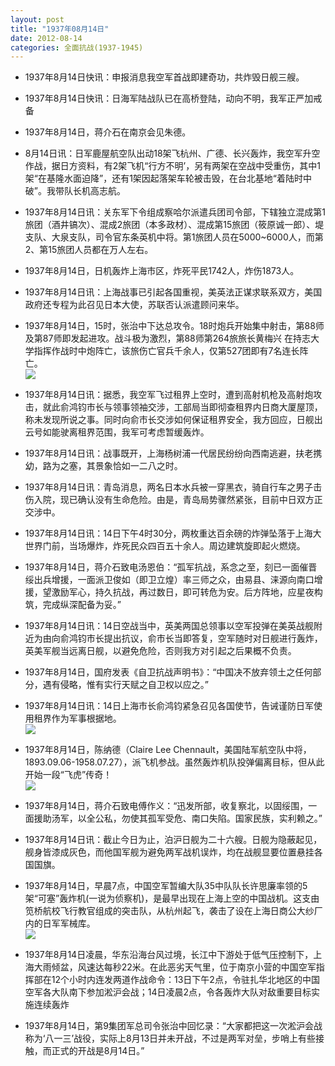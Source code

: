 ```yaml
---
layout: post
title: "1937年08月14日"
date: 2012-08-14
categories: 全面抗战(1937-1945)
---
```


<meta name="referrer" content="no-referrer" />

- 1937年8月14日快讯：申报消息我空军首战即建奇功，共炸毁日舰三艘。 

- 1937年8月14日快讯：日海军陆战队已在高桥登陆，动向不明，我军正严加戒备 

- 1937年8月14日，蒋介石在南京会见朱德。  

- 8月14日讯：日军鹿屋航空队出动18架飞杭州、广德、长兴轰炸，我空军升空作战，据日方资料，有2架飞机“行方不明’，另有两架在空战中受重伤，其中1架“在基隆水面迫降”，还有1架因起落架车轮被击毁，在台北基地“着陆时中破”。我带队长机高志航。 

- 1937年8月14日讯：关东军下令组成察哈尔派遣兵团司令部，下辖独立混成第1旅团（酒井镐次）、混成2旅团（本多政材）、混成第15旅团（筱原诚一郎）、堤支队、大泉支队，司令官东条英机中将。第1旅团人员在5000~6000人，而第2、第15旅团人员都在万人左右。 

- 1937年8月14日，日机轰炸上海市区，炸死平民1742人，炸伤1873人。   

- 1937年8月14日讯：上海战事已引起各国重视，美英法正谋求联系双方，美国政府还专程为此召见日本大使，苏联否认派遣顾问来华。 

- 1937年8月14日，15时，张治中下达总攻令。18时炮兵开始集中射击，第88师及第87师即发起进攻。战斗极为激烈，第88师第264旅旅长黄梅兴 在持志大学指挥作战时中炮阵亡，该旅伤亡官兵千余人，仅第527团即有7名连长阵亡。 <br/><img src="https://ww4.sinaimg.cn/large/aca367d8jw1dvwd5va8sij.jpg" />

- 1937年8月14日讯：据悉，我空军飞过租界上空时，遭到高射机枪及高射炮攻击，就此俞鸿钧市长与领事领袖交涉，工部局当即彻查租界内日商大厦屋顶，称未发现所说之事。同时向俞市长交涉如何保证租界安全，我方回应，日舰出云号如能驶离租界范围，我军可考虑暂缓轰炸。 

- 1937年8月14日讯：战事既开，上海杨树浦一代居民纷纷向西南逃避，扶老携幼，路为之塞，其景象恰如一二八之时。 

- 1937年8月14日讯：青岛消息，两名日本水兵被一穿黑衣，骑自行车之男子击伤入院，现已确认没有生命危险。由是，青岛局势骤然紧张，目前中日双方正交涉中。 

- 1937年8月14日讯：14日下午4时30分，两枚重达百余磅的炸弹坠落于上海大世界门前，当场爆炸，炸死民众四百五十余人。周边建筑旋即起火燃烧。  

- 1937年8月14日，蒋介石致电汤恩伯：“孤军抗战，系念之至，刻已一面催晋绥出兵增援，一面派卫俊如（即卫立煌）率三师之众，由易县、涞源向南口增援，望激励军心，持久抗战，再过数日，即可转危为安。后方阵地，应星夜构筑，完成纵深配备为妥。” 

- 1937年8月14日讯：14日空战当中，英美两国总领事以空军投弹在美英战舰附近为由向俞鸿钧市长提出抗议，俞市长当即答复，空军随时对日舰进行轰炸，英美军舰当远离日舰，以避免危险，否则我方对引起之后果概不负责。 

- 1937年8月14日，国府发表《自卫抗战声明书》：“中国决不放弃领土之任何部分，遇有侵略，惟有实行天赋之自卫权以应之。” 

- 1937年8月14日讯：14日上海市长俞鸿钧紧急召见各国使节，告诫谨防日军使用租界作为军事根据地。 <br/><img src="https://ww3.sinaimg.cn/large/aca367d8jw1dvw1vumjpej.jpg" />

- 1937年8月14日，陈纳德（Claire Lee Chennault，美国陆军航空队中将，1893.09.06-1958.07.27），派飞机参战。虽然轰炸机队投弹偏离目标，但从此开始一段“飞虎”传奇！  <br/><img src="https://ww4.sinaimg.cn/large/aca367d8jw1dvw112h9toj.jpg" />

- 1937年8月14日，蒋介石致电傅作义：“迅发所部，收复察北，以固绥围，一面援助汤军，以全公私，勿使其孤军受危、南口失陷。国家民族，实利赖之。” 

- 1937年8月14日讯：截止今日为止，泊沪日舰为二十六艘。日舰为隐蔽起见，舰身皆漆成灰色，而他国军舰为避免两军战机误炸，均在战舰显要位置悬挂各国国旗。 

- 1937年8月14日，早晨7点，中国空军暂编大队35中队队长许思廉率领的5架“可塞”轰炸机(一说为侦察机)，是最早出现在上海上空的中国战机。这支由笕桥航校飞行教官组成的突击队，从杭州起飞，袭击了设在上海日商公大纱厂内的日军军械库。 <br/><img src="https://ww2.sinaimg.cn/large/aca367d8jw1dvvu2xo6y3j.jpg" />

- 1937年8月14日凌晨，华东沿海台风过境，长江中下游处于低气压控制下，上海大雨倾盆，风速达每秒22米。在此恶劣天气里，位于南京小营的中国空军指挥部在12个小时内连发两道作战命令：13日下午2点，令驻扎华北地区的中国空军各大队南下参加淞沪会战；14日凌晨2点，令各轰炸大队对敌重要目标实施连续轰炸 

- 1937年8月14日，第9集团军总司令张治中回忆录：“大家都把这一次淞沪会战称为‘八一三’战役，实际上8月13日并未开战，不过是两军对垒，步哨上有些接触，而正式的开战是8月14日。” 

